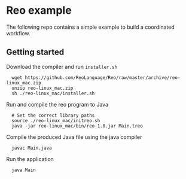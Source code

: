 # Reo example
The following repo contains a simple example to build a coordinated workflow.

## Getting started 

Download the compiler and run `installer.sh`

```
  wget https://github.com/ReoLanguage/Reo/raw/master/archive/reo-linux_mac.zip
  unzip reo-linux_mac.zip
  sh ./reo-linux_mac/installer.sh
```

Run and compile the reo program to Java

```
  # Set the correct library paths
  source ./reo-linux_mac/initreo.sh
  java -jar reo-linux_mac/bin/reo-1.0.jar Main.treo
```

Compile the produced Java file using the java compiler
```
  javac Main.java
```

Run the application
```
  java Main
```

